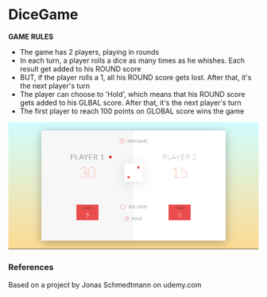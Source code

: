 # DiceGame

**GAME RULES**
- The game has 2 players, playing in rounds
- In each turn, a player rolls a dice as many times as he whishes. Each result get added to his ROUND score
- BUT, if the player rolls a 1, all his ROUND score gets lost. After that, it's the next player's turn
- The player can choose to 'Hold', which means that his ROUND score gets added to his GLBAL score. After that, it's the next player's turn
- The first player to reach 100 points on GLOBAL score wins the game

<a href="https://raw.githubusercontent.com/Claudiferock/DiceGame/master/screenshot.png"><img src="https://raw.githubusercontent.com/Claudiferock/DiceGame/master/screenshot.png" alt="Screenshot of React Native Calculator app with operations history" width="1080"/></a>


### References
Based on a project by Jonas Schmedtmann on udemy.com
